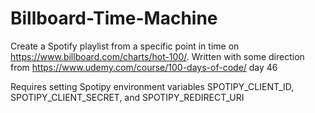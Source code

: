 # Billboard-Time-Machine
Create a Spotify playlist from a specific point in time on https://www.billboard.com/charts/hot-100/. Written with
 some direction from https://www.udemy.com/course/100-days-of-code/ day 46

Requires setting Spotipy environment variables SPOTIPY_CLIENT_ID, SPOTIPY_CLIENT_SECRET, and SPOTIPY_REDIRECT_URI
